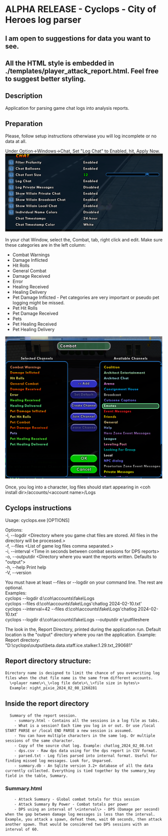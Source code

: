# ALPHA RELEASE - Cyclops - City of Heroes log parser
## I am open to suggestions for data you want to see. 
## All the HTML style is embedded in ./templates/player_attack_report.html. Feel free to suggest better styling.


## Description
Application for parsing game chat logs into analysis reports.

## Preparation
Please, follow setup instructions otherwiase you will log incomplete or no data at all.

Under Option->Windows->Chat, Set "Log Chat" to Enabled, hit, Apply Now.
![window chat log settings](chat_log_settings.png)

In your chat Window, select the, Combat, tab, right click and edit.
Make sure these categories are in the left column:
- Combat Warnings
- Damage Inflicted
- Hit Rolls
- General Combat
- Damage Received
- Error
- Healing Received
- Healing Delivery
- Pet Damage Inflicted - Pet categories are very important or pseudo pet logging might be missed.
- Pet Hit Rolls
- Pet Damage Received
- Pets
- Pet Healing Received
- Pet Healing Delivery

![combat tab settings](combat_chat_settings.png)

Once, you log into a character, log files should start appearing in \<coh install dir\>/accounts/\<account name\>/Logs

## Cyclops instructions

Usage: cyclops.exe [OPTIONS]

  Options:  
  -l, --logdir \<Directory where you game chat files are stored. All files in the directory will be processed.\>  
  -f, --files \<List of game log files comma separated.\>  
  -i, --interval \<Time in seconds between combat sessions for DPS reports\>  
  -o, --outputdir \<Directory where you want the reports written. Defaults to "output"\>  
  -h, --help Print help  
  -V, --version   

  You must have at least --files or --logdir on your command line. The rest are optional.  
    Examples:  
      cyclops --logdir d:\coh\accounts\fake\Logs  
      cyclops --files d:\coh\accounts\fake\Logs\'chatlog 2024-02-10.txt'  
      cyclops --interval=42 --files d:\coh\accounts\fake\Logs\'chatlog 2024-02-10.txt'  
      cyclops --logdir d:\coh\accounts\fake\Logs --outputdir e:\putfileshere  


  The look in the, Report Directory, printed during the application run. Default location is the "output" directory where you ran the application. Example: Report directory: "D:\\cyclops\\output\\beta.data.staff.ice.stalker.1.29.txt_290681"  

## Report directory structure:  
    Directory name is designed to limit the chance of you overwriting log files when the chat file name is the same from different accounts.  
      \<player name\>\_\<log file date\>\_\<file size in bytes\>  
      Example: night_pixie_2024_02_08_1260281  

## Inside the report directory  
      Summary of the report session.   
        - summary.html - Contains all the sessions in a log file as tabs.
        - What is a session? Each time you log in or out. Or use /local START PARSE or /local END PARSE a new session is assumed.  
        - You can have multiple characters in the same log. Or multiple sessions of the same character.  
        - Copy of the source chat log. Example: chatlog_2024_02_08.txt  
        - dps.csv - Raw dps data using for the dps report in CSV format.  
        - parsed.txt - Log files parsed into internal format. Useful for finding missed log messages. Look for, Unparsed.
        - summary.db - An Sqlite version 3.2+ database of all the data currently collected. Everything is tied together by the summary_key field in the table, Summary.

### Summary.html  
        - Attack Summary - Global combat totals for this session  
        - Attack Summary By Power - Combat totals per power  
        - DPS using an interval of \<interval\> - DPS (Damage per second) when the gap between damage log messages is less than the interval. Example, you attack a spawn, defeat them, wait 60 seconds, then attack another spawn. That would be considered two DPS sessions with an interval of 60.  







